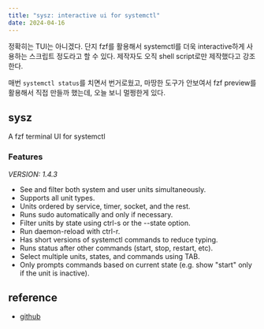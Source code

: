 ```yaml
---
title: "sysz: interactive ui for systemctl"
date: 2024-04-16
---
```


정확히는 TUI는 아니겠다. 단지 fzf를 활용해서 systemctl를 더욱 interactive하게 사용하는 스크립트 정도라고 할 수 있다. 제작자도 오직 shell script로만 제작했다고 강조한다.

매번 `systemctl status`를 치면서 번거로웠고, 마땅한 도구가 안보여서 fzf preview를 활용해서 직접 만들까 했는데, 오늘 보니 멀쩡한게 있다.

## sysz

A fzf terminal UI for systemctl

### Features

_VERSION: 1.4.3_

- See and filter both system and user units simultaneously.
- Supports all unit types.
- Units ordered by service, timer, socket, and the rest.
- Runs sudo automatically and only if necessary.
- Filter units by state using ctrl-s or the --state option.
- Run daemon-reload with ctrl-r.
- Has short versions of systemctl commands to reduce typing.
- Runs status after other commands (start, stop, restart, etc).
- Select multiple units, states, and commands using TAB.
- Only prompts commands based on current state (e.g. show "start" only if the unit is inactive).

## reference

- [github](https://github.com/joehillen/sysz)
